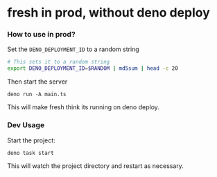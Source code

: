 # fresh in prod, without deno deploy

### How to use in prod?

Set the `DENO_DEPLOYMENT_ID` to a random string

```sh
# This sets it to a random string
export DENO_DEPLOYMENT_ID=$RANDOM | md5sum | head -c 20
```

Then start the server

```
deno run -A main.ts
```

This will make fresh think its running on deno deploy.

### Dev Usage

Start the project:

```
deno task start
```

This will watch the project directory and restart as necessary.
